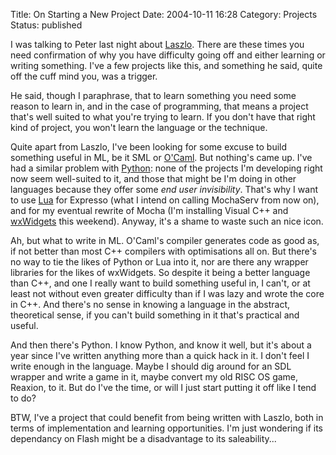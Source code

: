 Title: On Starting a New Project
Date: 2004-10-11 16:28
Category: Projects
Status: published

I was talking to Peter last night about [Laszlo](https://www.openlaszlo.org/). There are these times you need confirmation of why you have difficulty going off and either learning or writing something. I've a few projects like this, and something he said, quite off the cuff mind you, was a trigger.

He said, though I paraphrase, that to learn something you need some reason to learn in, and in the case of programming, that means a project that's well suited to what you're trying to learn. If you don't have that right kind of project, you won't learn the language or the technique.

Quite apart from Laszlo, I've been looking for some excuse to build something useful in ML, be it SML or [O'Caml](https://www.ocaml.org/). But nothing's came up. I've had a similar problem with [Python](https://www.python.org/): none of the projects I'm developing right now seem well-suited to it, and those that might be I'm doing in other languages because they offer some _end user invisibility_. That's why I want to use [Lua](http://www.lua.org/) for Expresso (what I intend on calling MochaServ from now on), and for my eventual rewrite of Mocha (I'm installing Visual C++ and [wxWidgets](https://www.wxwidgets.org/) this weekend). Anyway, it's a shame to waste such an nice icon.

Ah, but what to write in ML. O'Caml's compiler generates code as good as, if not better than most C++ compilers with optimisations all on. But there's no way to tie the likes of Python or Lua into it, nor are there any wrapper libraries for the likes of wxWidgets. So despite it being a better language than C++, and one I really want to build something useful in, I can't, or at least not without even greater difficulty than if I was lazy and wrote the core in C++. And there's no sense in knowing a language in the abstract, theoretical sense, if you can't build something in it that's practical and useful.

And then there's Python. I know Python, and know it well, but it's about a year since I've written anything more than a quick hack in it. I don't feel I write enough in the language. Maybe I should dig around for an SDL wrapper and write a game in it, maybe convert my old RISC OS game, Reaxion, to it. But do I've the time, or will I just start putting it off like I tend to do?

BTW, I've a project that could benefit from being written with Laszlo, both in terms of implementation and learning opportunities. I'm just wondering if its dependancy on Flash might be a disadvantage to its saleability...
